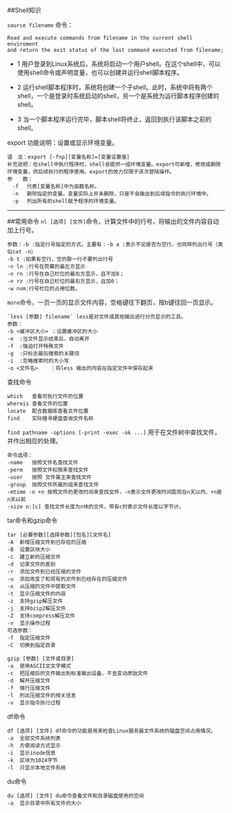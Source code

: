 ##Shell知识

`source filename` 命令：

	Read and execute commands from filename in the current shell enviroment 
	and return the exit status of the last command executed from filename;
	
* 1 用户登录到Linux系统后，系统将启动一个用户shell。在这个shell中，可以使用shell命令或声明变量，也可以创建并运行shell脚本程序。

* 2 运行shell脚本程序时，系统将创建一个子shell。此时，系统中将有两个shell，一个是登录时系统启动的shell，另一个是系统为运行脚本程序创建的shell。

* 3 当一个脚本程序运行完毕，脚本shell将终止，返回到执行该脚本之前的shell。

export 功能说明：设置或显示环境变量。

	语　法：export [-fnp][变量名称]=[变量设置值]
	补充说明：在shell中执行程序时，shell会提供一组环境变量。export可新增，修改或删除环境变量，供后续执行的程序使用。export的效力仅限于该次登陆操作。
	参　　数：
	　-f 　代表[变量名称]中为函数名称。
	　-n 　删除指定的变量。变量实际上并未删除，只是不会输出到后续指令的执行环境中。
	　-p 　列出所有的shell赋予程序的环境变量。
***
##常用命令
`nl [选项] [文件]`命令，计算文件中的行号，将输出的文件内容自动加上行号。

	参数：-b :指定行号指定的方式，主要有：-b a :表示不论是否为空行，也同样列出行号（类似cat -n）
	-b t :如果有空行，空的那一行不要列出行号
	-n ln :行号在荧幕的最左方显示
	-n rn :行号在自己栏位的最右方显示，且不加0；
	-n rz :行号在自己栏位的最右方显示，且加0；
	-w num:行号栏位的占用位数。
`more`命令，一页一页的显示文件内容，空格键往下翻页，按b键往回一页显示。

	`less [参数] filename` less是对文件或其他输出进行分页显示的工具。
	参数：
	-b <缓冲区大小> ：设置缓冲区的大小
	-e 	:当文件显示结束后，自动离开
	-f	:强迫打开特殊文件
	-g	:只标志最后搜索的关键词
	-i	:忽略搜索时的大小写
	-o <文件名>	：将less 输出的内容在指定文件中保存起来
查找命令

	which 	查看可执行文件的位置
	whereis 查看文件的位置
	locate	配合数据库查看文件位置
	find	实际搜寻硬盘查询文件名称
`find pathname -options [-print -exec -ok ...]` 用于在文件树中查找文件，并作出相应的处理。
	
	命令选项：
	-name	按照文件名查找文件
	-perm	按照文件权限来查找文件
	-user	按照 文件属主来查找文件
	-group	按照文件所属的组来查找文件
	-mtime -n +n 按照文件的更改时间来查找文件，-n表示文件更改时间距现在n天以内，+n是n天以前
	-size n:[c] 查找文件长度为n块的文件，带有c时表示文件长度以字节计。
tar命令和gzip命令

	tar [必要参数][选择参数][包名][文件名]
	-A	新增压缩文件到已存在的压缩
	-B	设置区块大小
	-c	建立新的压缩文件
	-d	记录文件的差别
	-r	添加文件到已经压缩的文件
	-u	添加改变了和现有的文件到已经存在的压缩文件
	-x	从压缩的文件中提取文件
	-t	显示压缩文件的内容
	-z	支持gzip解压文件
	-j	支持bzip2解压文件
	-Z	支持compress解压文件
	-v	显示操作过程
	可选参数：
	-f	指定压缩文件
	-C	切换到指定目录
	
	gzip [参数] [文件或目录]
	-a	使用ASCII文文字模式
	-c	把压缩后的文件输出到标准输出设备，不去变动原始文件
	-d	解开压缩文件
	-f	强行压缩文件
	-l	列出压缩文件的相关信息
	-v	显示指令执行过程
df命令

	df [选项] [文件] df命令的功能是用来检查Linux服务器文件系统的磁盘空间占用情况。
	-a	全部文件系统列表
	-h	方便阅读方式显示
	-i	显示inode信息
	-k	区块为1024字节
	-l	只显示本地文件系统
du命令

	du [选项] [文件] du命令查看文件和目录磁盘使用的空间
	-a	显示目录中所有文件的大小
	